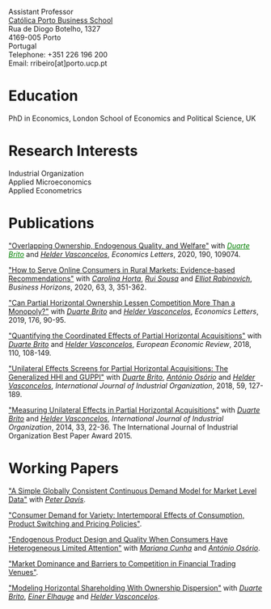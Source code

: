 Assistant Professor<br/>
[Católica Porto Business School](https://www.catolicabs.porto.ucp.pt/catolicabs-porto)<br/>
Rua de Diogo Botelho, 1327<br/>
4169-005 Porto<br/>
Portugal<br/>
Telephone: +351 226 196 200<br/>
Email: rribeiro[at]porto.ucp.pt<br/>

# Education<br/>
PhD in Economics, London School of Economics and Political Science, UK

# Research Interests<br/>
Industrial Organization<br/>
Applied Microeconomics<br/>
Applied Econometrics<br/>

# Publications<br/>
["Overlapping Ownership, Endogenous Quality, and Welfare"](https://doi.org/10.1016/j.econlet.2020.109074) with [<span style="color:green;"><ins>*Duarte Brito*</ins></span>](http://www.cefage.uevora.pt/en/pessoas/membros_integrados/doutorados/brito_duarte_miguel_machado_carneiro_de) and [<ins>*Helder Vasconcelos*</ins>](https://www.fep.up.pt/docentes/hvasconcelos/), *Economics Letters*, 2020, 190, 109074.

["How to Serve Online Consumers in Rural Markets: Evidence-based Recommendations"](https://doi.org/10.1016/j.bushor.2020.01.007) with [<ins>*Carolina Horta*</ins>](https://www.catolicabs.porto.ucp.pt/en/who-is/carolina-horta/1865), [<ins>*Rui Sousa*</ins>](https://rsousaedu.wordpress.com/) and [<ins>*Elliot Rabinovich*</ins>](https://wpcarey.asu.edu/people/profile/330867), *Business Horizons*, 2020, 63, 3, 351-362.

["Can Partial Horizontal Ownership Lessen Competition More Than a Monopoly?"](https://doi.org/10.1016/j.econlet.2018.12.039) with [<ins>*Duarte Brito*</ins>](http://www.cefage.uevora.pt/en/pessoas/membros_integrados/doutorados/brito_duarte_miguel_machado_carneiro_de) and [<ins>*Helder Vasconcelos*</ins>](https://www.fep.up.pt/docentes/hvasconcelos/), *Economics Letters*, 2019, 176, 90-95. 

["Quantifying the Coordinated Effects of Partial Horizontal Acquisitions"](https://doi.org/10.1016/j.euroecorev.2018.07.009) with [<ins>*Duarte Brito*</ins>](http://www.cefage.uevora.pt/en/pessoas/membros_integrados/doutorados/brito_duarte_miguel_machado_carneiro_de) and [<ins>*Helder Vasconcelos*</ins>](https://www.fep.up.pt/docentes/hvasconcelos/), *European Economic Review*, 2018, 110, 108-149. 

["Unilateral Effects Screens for Partial Horizontal Acquisitions: The Generalized HHI and GUPPI"](https://doi.org/10.1016/j.ijindorg.2018.03.005) with [<ins><ins>*Duarte Brito*</ins>](http://www.cefage.uevora.pt/en/pessoas/membros_integrados/doutorados/brito_duarte_miguel_machado_carneiro_de), [<ins>*António Osório*</ins>](http://gandalf.fee.urv.cat/professors/AntonioOsorio/index.html) and [<ins>*Helder Vasconcelos*</ins>](https://www.fep.up.pt/docentes/hvasconcelos/), *International Journal of Industrial Organization*, 2018, 59, 127-189.

["Measuring Unilateral Effects in Partial Horizontal Acquisitions"](https://doi.org/10.1016/j.ijindorg.2013.12.003) with [<ins>*Duarte Brito*</ins>](http://www.cefage.uevora.pt/en/pessoas/membros_integrados/doutorados/brito_duarte_miguel_machado_carneiro_de) and [<ins>*Helder Vasconcelos*</ins>](https://www.fep.up.pt/docentes/hvasconcelos/), *International Journal of Industrial Organization*, 2014, 33, 22-36. The International Journal of Industrial Organization Best Paper Award 2015.

# Working Papers<br/>
["A Simple Globally Consistent Continuous Demand Model for Market Level Data"](https://papers.ssrn.com/sol3/papers.cfm?abstract_id=1690163) with [<ins>*Peter Davis*</ins>](https://www.cornerstone.com/Staff/Peter-Davis).

["Consumer Demand for Variety: Intertemporal Effects of Consumption, Product Switching and Pricing Policies"](https://papers.ssrn.com/sol3/papers.cfm?abstract_id=1690144).

["Endogenous Product Design and Quality When Consumers Have Heterogeneous Limited Attention"](https://papers.ssrn.com/sol3/papers.cfm?abstract_id=2860456) with [<ins>*Mariana Cunha*</ins>](https://www.catolicabs.porto.ucp.pt/en/who-is/mariana-alves-da-cunha/1638) and [<ins>*António Osório*</ins>](http://gandalf.fee.urv.cat/professors/AntonioOsorio/index.html).

["Market Dominance and Barriers to Competition in Financial Trading Venues"](https://papers.ssrn.com/sol3/papers.cfm?abstract_id=1287443).

["Modeling Horizontal Shareholding With Ownership Dispersion"](https://papers.ssrn.com/sol3/papers.cfm?abstract_id=3264113) with [<ins>*Duarte Brito*</ins></ins>](http://www.cefage.uevora.pt/en/pessoas/membros_integrados/doutorados/brito_duarte_miguel_machado_carneiro_de), [<ins>*Einer Elhauge*</ins>](https://hls.harvard.edu/faculty/directory/10234/Elhauge) and [<ins>*Helder Vasconcelos*</ins>](https://www.fep.up.pt/docentes/hvasconcelos/).
